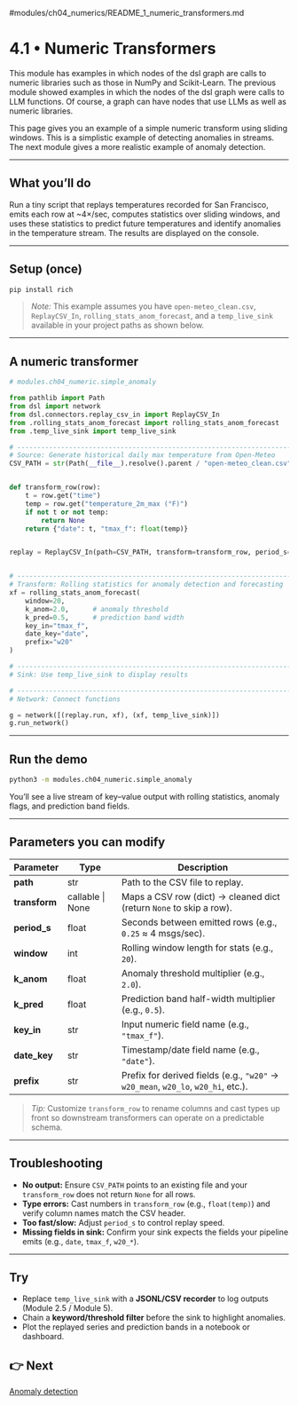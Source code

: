 #modules/ch04_numerics/README_1_numeric_transformers.md

# 4.1 • Numeric Transformers
This module has examples in which nodes of the dsl graph are calls to numeric libraries such as those in NumPy and Scikit-Learn. The previous module showed examples in which the nodes of the dsl graph were calls to LLM functions. Of course, a graph can have nodes that use LLMs as well as numeric libraries.

This page gives you an example of a simple numeric transform using sliding windows. This is a simplistic example of detecting anomalies in streams. The next module gives a more realistic example of anomaly detection. 


---
## What you’ll do


Run a tiny script that replays temperatures recorded for San Francisco, emits each row at ~4×/sec, computes statistics over sliding windows, and uses these statistics to predict future temperatures and identify anomalies in the temperature stream. The results are displayed on the console.

---

## Setup (once)
```bash
pip install rich
```
> _Note:_ This example assumes you have `open-meteo_clean.csv`, `ReplayCSV_In`, `rolling_stats_anom_forecast`, and a `temp_live_sink` available in your project paths as shown below.

---

## A numeric transformer

```python
# modules.ch04_numeric.simple_anomaly

from pathlib import Path
from dsl import network
from dsl.connectors.replay_csv_in import ReplayCSV_In
from .rolling_stats_anom_forecast import rolling_stats_anom_forecast
from .temp_live_sink import temp_live_sink

# -------------------------------------------------------------------------
# Source: Generate historical daily max temperature from Open-Meteo
CSV_PATH = str(Path(__file__).resolve().parent / "open-meteo_clean.csv")


def transform_row(row):
    t = row.get("time")
    temp = row.get("temperature_2m_max (°F)")
    if not t or not temp:
        return None
    return {"date": t, "tmax_f": float(temp)}


replay = ReplayCSV_In(path=CSV_PATH, transform=transform_row, period_s=0.25)


# -------------------------------------------------------------------------
# Transform: Rolling statistics for anomaly detection and forecasting
xf = rolling_stats_anom_forecast(
    window=20,
    k_anom=2.0,      # anomaly threshold
    k_pred=0.5,      # prediction band width
    key_in="tmax_f",
    date_key="date",
    prefix="w20"
)

# -------------------------------------------------------------------------
# Sink: Use temp_live_sink to display results

# -------------------------------------------------------------------------
# Network: Connect functions

g = network([(replay.run, xf), (xf, temp_live_sink)])
g.run_network()
```

---

## Run the demo
```bash
python3 -m modules.ch04_numeric.simple_anomaly
```

You’ll see a live stream of key–value output with rolling statistics, anomaly flags, and prediction band fields.

---

## Parameters you can modify

| Parameter | Type | Description |
|-----------|------|-------------|
| **path** | str | Path to the CSV file to replay. |
| **transform** | callable \| None | Maps a CSV row (dict) → cleaned dict (return `None` to skip a row). |
| **period_s** | float | Seconds between emitted rows (e.g., `0.25` ≈ 4 msgs/sec). |
| **window** | int | Rolling window length for stats (e.g., `20`). |
| **k_anom** | float | Anomaly threshold multiplier (e.g., `2.0`). |
| **k_pred** | float | Prediction band half-width multiplier (e.g., `0.5`). |
| **key_in** | str | Input numeric field name (e.g., `"tmax_f"`). |
| **date_key** | str | Timestamp/date field name (e.g., `"date"`). |
| **prefix** | str | Prefix for derived fields (e.g., `"w20"` → `w20_mean`, `w20_lo`, `w20_hi`, etc.). |

> _Tip:_ Customize `transform_row` to rename columns and cast types up front so downstream transformers can operate on a predictable schema.

---

## Troubleshooting

- **No output:** Ensure `CSV_PATH` points to an existing file and your `transform_row` does not return `None` for all rows.  
- **Type errors:** Cast numbers in `transform_row` (e.g., `float(temp)`) and verify column names match the CSV header.  
- **Too fast/slow:** Adjust `period_s` to control replay speed.  
- **Missing fields in sink:** Confirm your sink expects the fields your pipeline emits (e.g., `date`, `tmax_f`, `w20_*`).  

---

## Try
- Replace `temp_live_sink` with a **JSONL/CSV recorder** to log outputs (Module 2.5 / Module 5).  
- Chain a **keyword/threshold filter** before the sink to highlight anomalies.  
- Plot the replayed series and prediction bands in a notebook or dashboard.

## 👉 Next
[Anomaly detection](./README_2_anomaly.md)